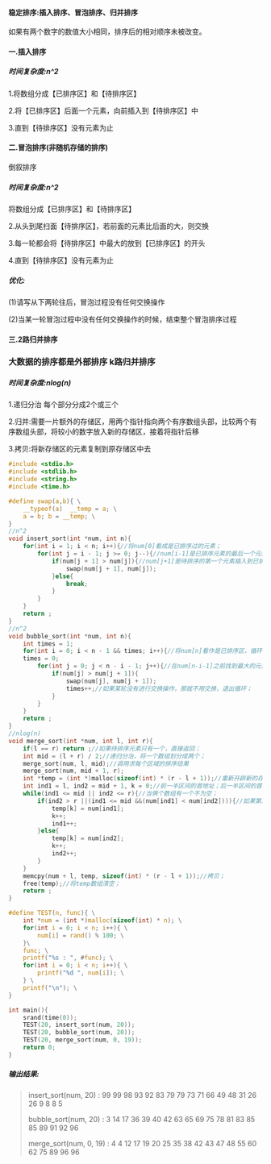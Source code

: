 #### 稳定排序:插入排序、冒泡排序、归并排序

如果有两个数字的数值大小相同，排序后的相对顺序未被改变。

#### 一.插入排序

##### 时间复杂度:n^2

1.将数组分成【已排序区】和【待排序区】

2.将【已排序区】后面一个元素，向前插入到【待排序区】中

3.直到【待排序区】没有元素为止

#### 二.冒泡排序(非随机存储的排序)

倒叙排序

##### 时间复杂度:n^2

将数组分成【已排序区】和【待排序区】

2.从头到尾扫面【待排序区】，若前面的元素比后面的大，则交换

3.每一轮都会将【待排序区】中最大的放到【已排序区】的开头

4.直到【待排序区】没有元素为止

##### 优化:

(1)请写从下两轮往后，冒泡过程没有任何交换操作

(2)当某一轮冒泡过程中没有任何交换操作的时候，结束整个冒泡排序过程

#### 三.2路归并排序

### 大数据的排序都是外部排序 k路归并排序

##### 时间复杂度:nlog(n)

1.递归分治 每个部分分成2个或三个

2.归并:需要一片额外的存储区，用两个指针指向两个有序数组头部，比较两个有序数组头部，将较小的数字放入新的存储区，接着将指针后移

3.拷贝:将新存储区的元素复制到原存储区中去

```c
#include <stdio.h>
#include <stdlib.h>
#include <string.h>
#include <time.h>

#define swap(a,b){ \
	__typeof(a)  __temp = a; \
	a = b; b = __temp; \
}
//n^2
void insert_sort(int *num, int n){
	for(int i = 1; i < n; i++){//将num[0]看成是已排序过的元素；
		for(int j = i - 1; j >= 0; j--){//num[i-1]是已排序元素的最后一个元素；遍历到num[0]为止；
			if(num[j + 1] > num[j]){//num[j+1]是待排序的第一个元素插入到已排序区域；
				swap(num[j + 1], num[j]);
			}else{
				break;
			}
		}
	}
	return ;
}
//n^2
void bubble_sort(int *num, int n){
	int times = 1;
	for(int i = 0; i < n - 1 && times; i++){//将num[n]看作是已排序区，循环遍历n-1次；
	times = 0;
		for(int j = 0; j < n - i - 1; j++){//在num[n-i-1]之前找到最大的元素放入已排序区；
			if(num[j] > num[j + 1]){
				swap(num[j], num[j + 1]);
				times++;//如果某轮没有进行交换操作，那就不用交换，退出循环；
			}
		}
	}
	return ;
}
//nlog(n)
void merge_sort(int *num, int l, int r){
	if(l == r) return ;//如果待排序元素只有一个，直接返回；
	int mid = (l + r) / 2;//递归分治，将一个数组划分成两个；
	merge_sort(num, l, mid);//调用求每个区域的排序结果
	merge_sort(num, mid + 1, r);
	int *temp = (int *)malloc(sizeof(int) * (r - l + 1));//重新开辟新的存储空间用于存储数据；
	int ind1 = l, ind2 = mid + 1, k = 0;//前一半区间的首地址；后一半区间的首地址；temp数组的首地址；
	while(ind1 <= mid || ind2 <= r){//当俩个数组有一个不为空；
		if(ind2 > r ||(ind1 <= mid &&(num[ind1] < num[ind2]))){//如果第二个数组为空，或者num[ind1]<num[ind2],把num[ind1]放入数组中；
			temp[k] = num[ind1];
			k++;
			ind1++;
		}else{
			temp[k] = num[ind2];
			k++;
			ind2++;
		}
	}
	memcpy(num + l, temp, sizeof(int) * (r - l + 1));//拷贝；
	free(temp);//将temp数组清空；
	return ;
}

#define TEST(n, func){ \
	int *num = (int *)malloc(sizeof(int) * n); \
	for(int i = 0; i < n; i++){ \
		num[i] = rand() % 100; \
	}\
	func; \
	printf("%s : ", #func); \
	for(int i = 0; i < n; i++){ \
		printf("%d ", num[i]); \
	} \
	printf("\n"); \
}

int main(){
	srand(time(0));
	TEST(20, insert_sort(num, 20));
	TEST(20, bubble_sort(num, 20));
	TEST(20, merge_sort(num, 0, 19));
	return 0;
}
```

##### 输出结果:

>insert_sort(num, 20) : 99 99 98 93 92 83 79 79 73 71 66 49 48 31 26 26 9 8 8 5 
>
>bubble_sort(num, 20) : 3 14 17 36 39 40 42 63 65 69 75 78 81 83 85 85 89 91 92 96 
>
>merge_sort(num, 0, 19) : 4 4 12 17 19 20 25 35 38 42 43 47 48 55 60 62 75 89 96 96 





